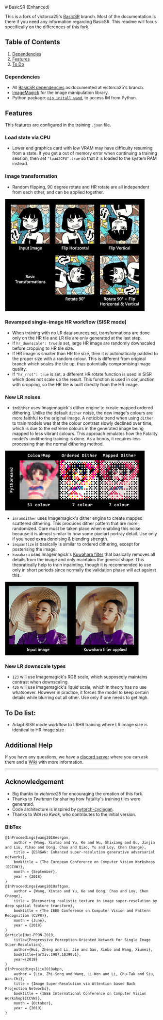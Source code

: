 ﻿﻿﻿﻿﻿﻿﻿# BasicSR (Enhanced)

This is a fork of victorca25's [BasicSR](https://github.com/victorca25/BasicSR/) branch. Most of the documentation is there if you need any information regarding BasicSR. This readme will focus specifically on the differences of this fork.

## Table of Contents
1. [Dependencies](#dependencies)
3. [Features](#features)
4. [To Do](#todo)

### Dependencies

- All [BasicSR dependencies](https://github.com/victorca25/BasicSR/) as documented at victorca25's branch.
- [ImageMagick](https://imagemagick.org/script/download.php) for the image manipulation library. 
- Python package: [`pip install wand`](https://pypi.org/project/Wand/), to access IM from Python.

## Features
This features are configured in the training `.json` file.

### Load state via CPU
- Lower end graphics card with low VRAM may have difficulty resuming from a state. If you get a out of memory error when continuing a training session, then set `"load2CPU":true` so that it is loaded to the system RAM instead.

### Image transformation
- Random flipping, 90 degree rotate and HR rotate are all independent from each other, and can be applied together.

![Basic transforms](figures/basictransforms.png)

### Revamped single-image HR workflow (SISR mode)
- When training with no LR data sources set, transformations are done only on the HR tile and LR tile are only generated at the last step. 
- If `hr_downscale": true` is set, large HR image are randomly downscaled before cropping to HR tile size.
- If HR image is smaller than HR tile size, then it is automatically padded to the proper size with a random colour. This is different from original branch which scales the tile up, thus potentially compromising image quality.
- If `"hr_rrot": true` is set, a different HR rotate function is used in SISR which does not scale up the result. This function is used in conjunction with cropping, so the HR tile is built directly from the HR image.

### New LR noises
- `imdither` uses Imagemagick's dither engine to create mapped ordered dithering. Unlike the default `dither` noise, the new image's colours are more faithful to the original image. A noticible trend when using `dither` to train models was that the colour contrast slowly declined over time, which is due to the extreme colours in the generated image being mapped to less vibrant colours.
  This approach emulates how the Fatality model's undithering training is done. As a bonus, it requires less processing than the normal dithering method.

![comparing dithers](figures/dithercompare.png)

- `imrandither` uses Imagemagick's dither engine to create mapped scattered dithering. This produces dither pattern that are more randomized. Care must be taken place when enabling this noise because it is almost similar to how some pixelart portray detail. Use only if you need extra denoising & blending strength.
- `imquantize` is basically is similar to ordered dithering, except for posterising the image.
- `kuwahara` uses Imagemagick's [Kuwahara filter](https://en.wikipedia.org/wiki/Kuwahara_filter) that basically removes all details from the image and only maintains the general shape. This theoratically help to train inpainting, though it is recommended to use only in short periods since normally the validation phase will act against this.

![Kuwahara filter](figures/kuwahara.png)

### New LR downscale types
- `123` will use Imagemagick's RGB scale, which supposedly maintains contrast when downscaling.
- `420` will use Imagemagick's liquid scale, which in theory has no use whatsoever. However in practice, it forces the model to keep certain details while blurring out all other. Use only if one needs to get high.

## To Do list:
- Adapt SISR mode workflow to LRHR training where LR image size is identical to HR image size

## Additional Help 

If you have any questions, we have a [discord server](https://discord.gg/cpAUpDK) where you can ask them and a [Wiki](https://upscale.wiki) with more information.

---

## Acknowledgement
- Big thanks to *victorca25* for encouraging the creation of this fork.
- Thanks to *Twittman* for sharing how Fatality's training tiles were generated.
- Code architecture is inspired by [pytorch-cyclegan](https://github.com/junyanz/pytorch-CycleGAN-and-pix2pix).
- Thanks to *Wai Ho Kwok*, who contributes to the initial version.

### BibTex

    @InProceedings{wang2018esrgan,
        author = {Wang, Xintao and Yu, Ke and Wu, Shixiang and Gu, Jinjin and Liu, Yihao and Dong, Chao and Qiao, Yu and Loy, Chen Change},
        title = {ESRGAN: Enhanced super-resolution generative adversarial networks},
        booktitle = {The European Conference on Computer Vision Workshops (ECCVW)},
        month = {September},
        year = {2018}
    }
    @InProceedings{wang2018sftgan,
        author = {Wang, Xintao and Yu, Ke and Dong, Chao and Loy, Chen Change},
        title = {Recovering realistic texture in image super-resolution by deep spatial feature transform},
        booktitle = {The IEEE Conference on Computer Vision and Pattern Recognition (CVPR)},
        month = {June},
        year = {2018}
    }
    @article{Hui-PPON-2019,
        title={Progressive Perception-Oriented Network for Single Image Super-Resolution},
        author={Hui, Zheng and Li, Jie and Gao, Xinbo and Wang, Xiumei},
        booktitle={arXiv:1907.10399v1},
        year={2019}
    }
    @InProceedings{Liu2019abpn,
        author = {Liu, Zhi-Song and Wang, Li-Wen and Li, Chu-Tak and Siu, Wan-Chi},
        title = {Image Super-Resolution via Attention based Back Projection Networks},
        booktitle = {IEEE International Conference on Computer Vision Workshop(ICCVW)},
        month = {October},
        year = {2019}
    }
















